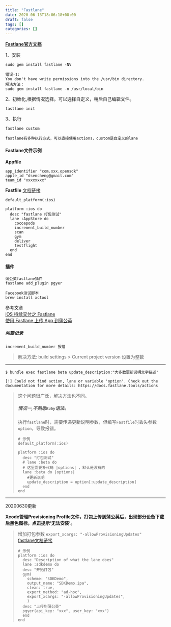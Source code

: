 ```yaml
---
title: "Fastlane"
date: 2020-06-13T18:06:18+08:00
draft: false
tags: []
categories: []
---
```


[**Fastlane官方文档**](https://docs.fastlane.tools/)

1、安装

```text
sudo gem install fastlane -NV

错误-1: 
You don't have write permissions into the /usr/bin directory.
解法方法：
sudo gem install fastlane -n /usr/local/bin
```

2、初始化,根据情况选择。可以选择自定义，稍后自己编辑文件。

```text
fastlane init
```

3、执行

```text
fastlane custom

fastlane有多种执行方式，可以直接使用actions，custom是自定义的lane
```

#### Fastlane文件示例

**Appfile**

```text
app_identifier "com.xxx.opensdk" 
apple_id "dsencheng@gmail.com" 
team_id "xxxxxxxx"

```

**Fastfile** [文档链接](https://docs.fastlane.tools/actions/)

```text
default_platform(:ios)

platform :ios do
  desc "fastlane 打包测试"
  lane :AppStore do
    cocoapods
    increment_build_number
    scan
    gym
    deliver
    testflight
  end
end
```

#### 插件

```text
蒲公英fastlane插件
fastlane add_plugin pgyer

Facebook测试脚本
brew install xctool
```

参考文章  
[iOS 持续交付之 Fastlane](https://juejin.im/post/5a7b10bb6fb9a0636263bfd5#heading-14)  
[使用 Fastlane 上传 App 到蒲公英](https://www.pgyer.com/doc/view/fastlane)

##### 问题记录

```text
increment_build_number 报错
```

> 解决方法: build settings > Current project version 设置为整数

  

* * *

```text
$ bundle exec fastlane beta update_description:"大多数更新说明文字描述"

[!] Could not find action, lane or variable 'option'. Check out the documentation for more details: https://docs.fastlane.tools/actions
```

> 这个问题很广泛，解决方法也不同。
> 
> ##### 情况一,不熟悉`Ruby`语法。
> 
> 执行`fastlane`时，需要传递更新说明参数，但编写`Fastfile`时丢失参数`option`，导致报错。
> 
> ```text
> # 示例
> default_platform(:ios)
> 
> platform :ios do
>   desc "打包测试"
>   # lane :beta do 
>   # 这里需要补代码 |options| ，默认是没有的
>   lane :beta do |options|
>     #更新说明
>     update_description = option[:update_description]
>   end
> end
> ```

* * *

20200630更新

**Xcode管理Provisioning Profile文件，打包上传到蒲公英后，出现部分设备下载后黑色图标，点击提示‘无法安装’。**

> 增加打包参数 `export_xcargs: "-allowProvisioningUpdates"`  
> [fastlane文档链接](https://docs.fastlane.tools/codesigning/xcode-project/)
> 
> ```text
> # 示例
> platform :ios do
>   desc "Description of what the lane does"
>   lane :sdkdemo do
>   desc "开始打包"
>   gym(
>     scheme: "SDKDemo",
>     output_name: "SDKDemo.ipa",
>     clean: true,
>     export_method: "ad-hoc",
>     export_xcargs: "-allowProvisioningUpdates",
>     )
>   desc "上传到蒲公英"
>   pgyer(api_key: "xxx", user_key: "xxx")
>   end
> end
> ```
